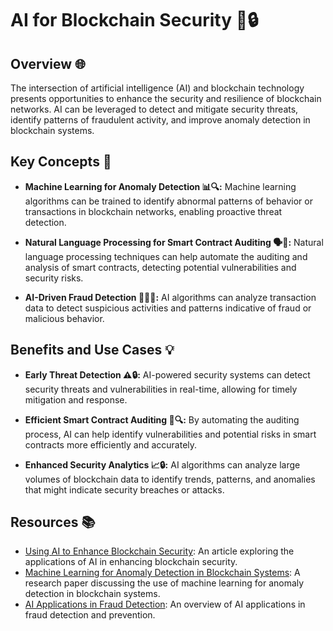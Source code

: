 # AI for Blockchain Security 🤖🔒

## Overview 🌐

The intersection of artificial intelligence (AI) and blockchain technology presents opportunities to enhance the security and resilience of blockchain networks. AI can be leveraged to detect and mitigate security threats, identify patterns of fraudulent activity, and improve anomaly detection in blockchain systems.

## Key Concepts 🧩

- **Machine Learning for Anomaly Detection 📊🔍:** Machine learning algorithms can be trained to identify abnormal patterns of behavior or transactions in blockchain networks, enabling proactive threat detection.

- **Natural Language Processing for Smart Contract Auditing 🗣️🔐:** Natural language processing techniques can help automate the auditing and analysis of smart contracts, detecting potential vulnerabilities and security risks.

- **AI-Driven Fraud Detection 🕵️‍♂️🚫:** AI algorithms can analyze transaction data to detect suspicious activities and patterns indicative of fraud or malicious behavior.

## Benefits and Use Cases 💡

- **Early Threat Detection ⚠️🔒:** AI-powered security systems can detect security threats and vulnerabilities in real-time, allowing for timely mitigation and response.

- **Efficient Smart Contract Auditing 🧪🔍:** By automating the auditing process, AI can help identify vulnerabilities and potential risks in smart contracts more efficiently and accurately.

- **Enhanced Security Analytics 📈🔒:** AI algorithms can analyze large volumes of blockchain data to identify trends, patterns, and anomalies that might indicate security breaches or attacks.

## Resources 📚

- [Using AI to Enhance Blockchain Security](https://towardsdatascience.com/using-ai-to-enhance-blockchain-security-7a3ef8b7291d): An article exploring the applications of AI in enhancing blockchain security.
- [Machine Learning for Anomaly Detection in Blockchain Systems](https://www.sciencedirect.com/science/article/pii/S2352711019305899): A research paper discussing the use of machine learning for anomaly detection in blockchain systems.
- [AI Applications in Fraud Detection](https://towardsdatascience.com/ai-applications-in-fraud-detection-af8c9a312b3a): An overview of AI applications in fraud detection and prevention.
